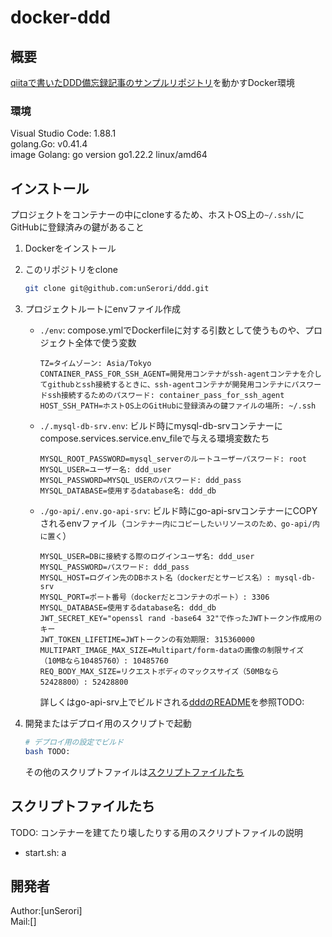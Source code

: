 # docker-ddd

## 概要

[qiitaで書いたDDD備忘録記事のサンプルリポジトリ](https://github.com/unSerori/ddd)を動かすDocker環境

### 環境

Visual Studio Code: 1.88.1  
golang.Go: v0.41.4  
image Golang: go version go1.22.2 linux/amd64  

## インストール

プロジェクトをコンテナーの中にcloneするため、ホストOS上の`~/.ssh/`にGitHubに登録済みの鍵があること

1. Dockerをインストール
2. このリポジトリをclone

    ```bash
    git clone git@github.com:unSerori/ddd.git
    ```

3. プロジェクトルートにenvファイル作成
    - `./env`: compose.ymlでDockerfileに対する引数として使うものや、プロジェクト全体で使う変数

        ```env:.env
        TZ=タイムゾーン: Asia/Tokyo
        CONTAINER_PASS_FOR_SSH_AGENT=開発用コンテナがssh-agentコンテナを介してgithubとssh接続するときに、ssh-agentコンテナが開発用コンテナにパスワードssh接続するためのパスワード: container_pass_for_ssh_agent
        HOST_SSH_PATH=ホストOS上のGitHubに登録済みの鍵ファイルの場所: ~/.ssh
        ```

    - `./.mysql-db-srv.env`: ビルド時にmysql-db-srvコンテナーにcompose.services.service.env_fileで与える環境変数たち

        ```env:.env.mysql-db-srv
        MYSQL_ROOT_PASSWORD=mysql_serverのルートユーザーパスワード: root
        MYSQL_USER=ユーザー名: ddd_user
        MYSQL_PASSWORD=MYSQL_USERのパスワード: ddd_pass
        MYSQL_DATABASE=使用するdatabase名: ddd_db
        ```

    - `./go-api/.env.go-api-srv`: ビルド時にgo-api-srvコンテナーにCOPYされるenvファイル（`コンテナー内にコピーしたいリソースのため、go-api/内に置く`）

        ```env:.env.go-api-srv
        MYSQL_USER=DBに接続する際のログインユーザ名: ddd_user
        MYSQL_PASSWORD=パスワード: ddd_pass
        MYSQL_HOST=ログイン先のDBホスト名（dockerだとサービス名）: mysql-db-srv
        MYSQL_PORT=ポート番号（dockerだとコンテナのポート）: 3306
        MYSQL_DATABASE=使用するdatabase名: ddd_db
        JWT_SECRET_KEY="openssl rand -base64 32"で作ったJWTトークン作成用のキー
        JWT_TOKEN_LIFETIME=JWTトークンの有効期限: 315360000
        MULTIPART_IMAGE_MAX_SIZE=Multipart/form-dataの画像の制限サイズ（10MBなら10485760）: 10485760
        REQ_BODY_MAX_SIZE=リクエストボディのマックスサイズ（50MBなら52428800）: 52428800
        ```

        詳しくはgo-api-srv上でビルドされる[dddのREADME](https://github.com/unSerori/ddd/blob/main/README.md#環境構築)を参照TODO:

4. 開発またはデプロイ用のスクリプトで起動

    ```bash
    # デプロイ用の設定でビルド
    bash TODO:
    ```

    その他のスクリプトファイルは[スクリプトファイルたち](#スクリプトファイルたち)

## スクリプトファイルたち

TODO: コンテナーを建てたり壊したりする用のスクリプトファイルの説明

- start.sh: a

## 開発者

Author:[unSerori]  
Mail:[]
